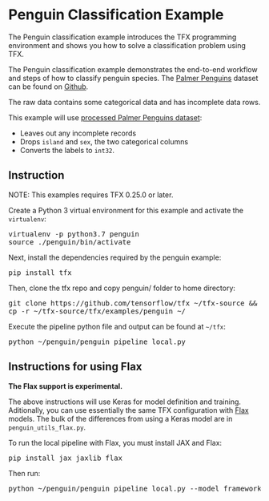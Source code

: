 # Penguin Classification Example

The Penguin classification example introduces the TFX programming
environment and shows you how to solve a classification problem using
TFX.

The Penguin classification example demonstrates the end-to-end workflow
and steps of how to classify penguin species.
The [Palmer Penguins](https://allisonhorst.github.io/palmerpenguins/articles/intro.html) dataset can be found on [Github](https://github.com/allisonhorst/palmerpenguins).

The raw data contains some categorical data and has incomplete data rows.

This example will use
[processed Palmer Penguins dataset](https://storage.googleapis.com/download.tensorflow.org/data/palmer_penguins/penguins_processed.csv):
* Leaves out any incomplete records
* Drops `island` and `sex`, the two categorical columns
* Converts the labels to `int32`.

## Instruction

NOTE: This examples requires TFX 0.25.0 or later.

Create a Python 3 virtual environment for this example and activate the
`virtualenv`:

<pre class="devsite-terminal devsite-click-to-copy">
virtualenv -p python3.7 penguin
source ./penguin/bin/activate
</pre>

Next, install the dependencies required by the penguin example:

<pre class="devsite-terminal devsite-click-to-copy">
pip install tfx
</pre>

Then, clone the tfx repo and copy penguin/ folder to home directory:

<pre class="devsite-terminal devsite-click-to-copy">
git clone https://github.com/tensorflow/tfx ~/tfx-source && pushd ~/tfx-source
cp -r ~/tfx-source/tfx/examples/penguin ~/
</pre>

Execute the pipeline python file and output can be found at `~/tfx`:

<pre class="devsite-terminal devsite-click-to-copy">
python ~/penguin/penguin_pipeline_local.py
</pre>

## Instructions for using Flax

**The Flax support is experimental.**

The above instructions will use Keras for model definition and training.
Aditionally, you can use essentially the same TFX configuration with
[Flax](https://github.com/google/flax) models. The bulk of the differences
from using a Keras model are in `penguin_utils_flax.py`.

To run the local pipeline with Flax, you must install JAX and Flax:

<pre class="devsite-terminal devsite-click-to-copy">
pip install jax jaxlib flax
</pre>

Then run:
<pre class="devsite-terminal devsite-click-to-copy">
python ~/penguin/penguin_pipeline_local.py --model_framework=flax_experimental
</pre>


